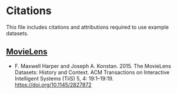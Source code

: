 # Citations

This file includes citations and attributions required to use example datasets.

## [MovieLens](https://grouplens.org/datasets/movielens/latest/)

- F. Maxwell Harper and Joseph A. Konstan. 2015. The MovieLens Datasets: History and Context. ACM Transactions on Interactive Intelligent Systems (TiiS) 5, 4: 19:1–19:19. https://doi.org/10.1145/2827872
